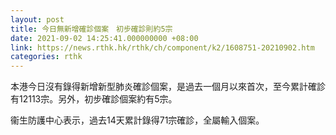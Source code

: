 ```yaml
---
layout: post
title: 今日無新增確診個案　初步確診則約5宗
date: 2021-09-02 14:25:41.000000000 +08:00
link: https://news.rthk.hk/rthk/ch/component/k2/1608751-20210902.htm
categories: rthk
---
```


本港今日沒有錄得新增新型肺炎確診個案，是過去一個月以來首次，至今累計確診有12113宗。另外，初步確診個案約有5宗。

衞生防護中心表示，過去14天累計錄得71宗確診，全屬輸入個案。
